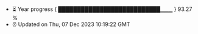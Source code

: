 - ⏳ Year progress { ███████████████████████████▁▁▁ } 93.27 %
- ⏰ Updated on Thu, 07 Dec 2023 10:19:22 GMT

